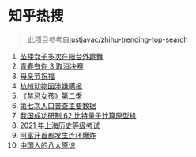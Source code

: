 # 知乎热搜

> 此项目参考自[justjavac/zhihu-trending-top-search](https://github.com/justjavac/zhihu-trending-top-search/blob/main/utils.ts)

<!-- BEGIN -->
  <!-- 最后更新时间:Sun May 09 2021 21:09:16 GMT+0000 (Coordinated Universal Time) -->
  1. [坠楼女子多次在阳台外跳舞](https://www.zhihu.com/search?q=三亚女子坠楼)
1. [青春有你 3 取消决赛](https://www.zhihu.com/search?q=青春有你3)
1. [母亲节祝福](https://www.zhihu.com/search?q=母亲节)
1. [杭州动物园涉嫌瞒报](https://www.zhihu.com/search?q=杭州金钱豹)
1. [《禁忌女孩》第二季](https://www.zhihu.com/search?q=禁忌女孩2)
1. [第七次人口普查主要数据](https://www.zhihu.com/search?q=七普数据)
1. [我国成功研制 62 比特量子计算原型机](https://www.zhihu.com/search?q=量子计算机)
1. [2021 年上海历史等级考试](https://www.zhihu.com/search?q=历史等级考)
1. [阿富汗首都发生连环爆炸](https://www.zhihu.com/search?q=阿富汗爆炸)
1. [中国人的八大原谅](https://www.zhihu.com/search?q=中国人的八大原谅)
  <!-- END -->
